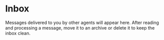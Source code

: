 # Inbox

Messages delivered to you by other agents will appear here. After reading and processing a message, move it to an archive or delete it to keep the inbox clean.
